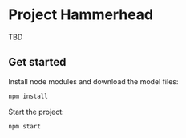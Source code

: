 # Project Hammerhead

TBD

## Get started

Install node modules and download the model files:

```bash
npm install
```

Start the project:

```bash
npm start
```